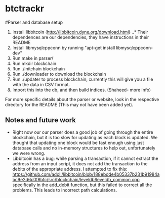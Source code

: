btctrackr
=========

#Parser and database setup
1. Install libbitcoin (http://libbitcoin.dyne.org/download.html)
..* Their dependences are our dependencies, they have instructions in their README
2. Install libmysqlcppconn by running "apt-get install libmysqlcppconn-dev"
3. Run make in parser/
4. Run mkdir blockchain
5. Run ./initchain blockchain
6. Run ./downloader to download the blockchain
6. Run ./updater to process blockchain, currently this will give you a file with the data in CSV format.
7. Import this into the db, and then build indices. (Shaheed- more info)

For more specific details about the parser or website, look in the respective
directory for the README (This may not have been added yet).

## Notes and future work
* Right now our our parser does a good job of going through the entire blockchain, but it is too slow for updating as each block is updated. We thought that updating one block would be fast enough using just database calls and no in-memory structures to help out, unfortunately we were wrong.
* Libbitcoin has a bug: while parsing a transaction, if it cannot extract the address from an input script, it does not add the transaction to the debits of the appropriate address. I attempted to fix this: https://github.com/adoll/libbitcoin/blob/188ebdde4b05337b231b91984abc9e2d6c0f8bfc/src/blockchain/leveldb/leveldb_common.cpp specifically in the add_debit function, but this failed to correct all the problems. This leads to incorrect path calculations.